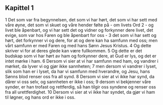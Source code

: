 ## Kapittel 1

1 Det som var fra begynnelsen, det som vi har hørt, det som vi har sett med våre øyne, det som vi skuet og våre hender følte på - om livets Ord
2 - og livet ble åpenbart, og vi har sett det og vidner og forkynner dere livet, det evige, som var hos Faren og ble åpenbart for oss -
3 det som vi har sett og hørt, det forkynner vi og dere, for at og dere kan ha samfunn med oss; men vårt samfunn er med Faren og med hans Sønn Jesus Kristus.
4 Og dette skriver vi for at deres glede kan være fullkommen.
5 Og dette er det budskap som vi har hørt av ham og forkynner dere, at Gud er lys, og det er intet mørke i ham.
6 Dersom vi sier at vi har samfunn med ham, og vandrer i mørket, da lyver vi og gjør ikke sannheten;
7 men dersom vi vandrer i lyset, slik som han er i lyset, da har vi samfunn med hverandre, og Jesu, hans Sønns blod renser oss fra all synd.
8 Dersom vi sier at vi ikke har synd, da dårer vi oss selv, og sannheten er ikke i oss;
9 dersom vi bekjenner våre synder, er han trofast og rettferdig, så han tilgir oss syndene og renser oss fra all urettferdighet.
10 Dersom vi sier at vi ikke har syndet, da gjør vi ham til løgner, og hans ord er ikke i oss.
